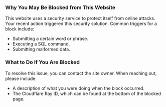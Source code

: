 ### Why You May Be Blocked from This Website

This website uses a security service to protect itself from online attacks. Your recent action triggered this security solution. Common triggers for a block include:

*   Submitting a certain word or phrase.
*   Executing a SQL command.
*   Submitting malformed data.

### What to Do If You Are Blocked

To resolve this issue, you can contact the site owner. When reaching out, please include:

*   A description of what you were doing when the block occurred.
*   The Cloudflare Ray ID, which can be found at the bottom of the blocked page.